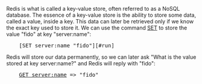 Redis is what is called a key-value store, often referred to as a NoSQL
database. The essence of a key-value store is the ability to store some data,
called a value, inside a key. This data can later be retrieved only if we know
the exact key used to store it. We can use the command [SET](#help) to store the value
"fido" at key "server:name":

<pre>
    [SET server:name "fido"][#run]</a>
</pre>

Redis will store our data permanently, so we can later ask "What is the value
stored at key server:name?" and Redis will reply with "fido":

<pre>
    <a href="#run">GET server:name</a> => "fido"
</pre>